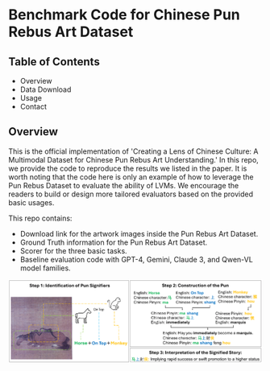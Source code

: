 # Benchmark Code for Chinese Pun Rebus Art Dataset

## Table of Contents
* Overview
* Data Download
* Usage
* Contact

## Overview
This is the official implementation of 'Creating a Lens of Chinese Culture: A Multimodal Dataset for Chinese Pun Rebus Art Understanding.' In this repo, we provide the code to reproduce the results we listed in the paper. It is worth noting that the code here is only an example of how to leverage the Pun Rebus Dataset to evaluate the ability of LVMs. We encourage the readers to build or design more tailored evaluators based on the provided basic usages.

This repo contains:
* Download link for the artwork images inside the Pun Rebus Art Dataset.
* Ground Truth information for the Pun Rebus Art Dataset.
* Scorer for the three basic tasks.
* Baseline evaluation code with GPT-4, Gemini, Claude 3, and Qwen-VL model families.


<div align="center">
 <img src="cot-1.png" width="800px">
</div>
